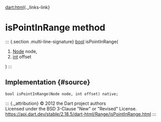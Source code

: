 [dart:html](../../dart-html/dart-html-library){._links-link}

isPointInRange method
=====================

::: {.section .multi-line-signature}
[bool](../../dart-core/bool-class) isPointInRange(

1.  [Node](../node-class) node,
2.  [int](../../dart-core/int-class) offset

)
:::

Implementation {#source}
--------------

``` {.language-dart data-language="dart"}
bool isPointInRange(Node node, int offset) native;
```

::: {._attribution}
© 2012 the Dart project authors\
Licensed under the BSD 3-Clause \"New\" or \"Revised\" License.\
<https://api.dart.dev/stable/2.18.5/dart-html/Range/isPointInRange.html>
:::
